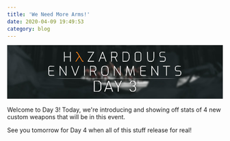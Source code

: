 ```yaml
---
title: 'We Need More Arms!'
date: 2020-04-09 19:49:53
category: blog
---
```


<a class="no-anim-underline" href='/hazardousenvironments/weapons'><img src='/cdn/assets/images/blogposts/26/blogpostimageday3.jpg'/></a>

<p>Welcome to Day 3! Today, we're introducing and showing off stats of 4 new custom weapons that will be in this event.</p>

<p>See you tomorrow for Day 4 when all of this stuff release for real!</p>
